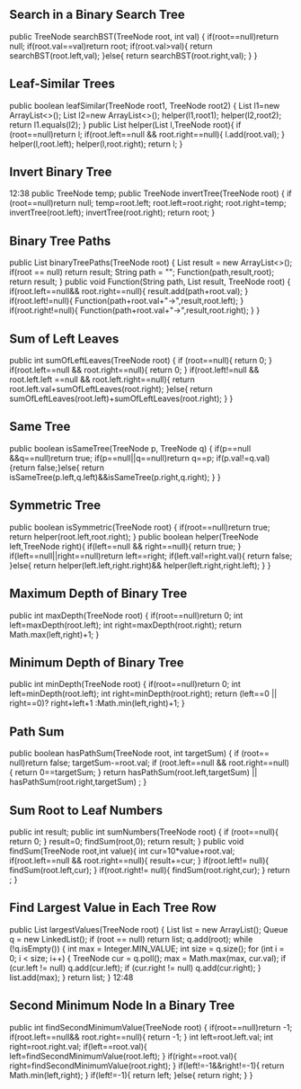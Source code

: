 
## Search in a Binary Search Tree

public TreeNode searchBST(TreeNode root, int val) {
if(root==null)return null;
        if(root.val==val)return root;
        if(root.val>val){
         return   searchBST(root.left,val);
        }else{
           return    searchBST(root.right,val);
        }
}

 ## Leaf-Similar Trees
public boolean leafSimilar(TreeNode root1, TreeNode root2) {
List<Integer> l1=new ArrayList<>();
List<Integer> l2=new ArrayList<>();
        helper(l1,root1);
        helper(l2,root2);
        return l1.equals(l2);
    }
    public List<Integer> helper(List<Integer> l,TreeNode root){
        if (root==null)return l;
        if(root.left==null && root.right==null){
            l.add(root.val);
        }
        helper(l,root.left);
        helper(l,root.right);
        return l;
    }


## Invert Binary Tree
12:38
public TreeNode temp;
    public TreeNode invertTree(TreeNode root) {
if (root==null)return null;
        temp=root.left;
        root.left=root.right;
        root.right=temp;
        invertTree(root.left);
        invertTree(root.right);
        return root;
    }


## Binary Tree Paths
public List<String> binaryTreePaths(TreeNode root) {
        List<String> result = new ArrayList<>();
        if(root == null)
            return result;
        String path = "";
        Function(path,result,root);
        return result;
    }
  public void Function(String path, List<String> result, TreeNode root)
    {
   if(root.left==null&& root.right==null){
       result.add(path+root.val);
   }
      if(root.left!=null){
        Function(path+root.val+"->",result,root.left);
      }
      if(root.right!=null){
          Function(path+root.val+"->",result,root.right);
      }
    }


## Sum of Left Leaves
public int sumOfLeftLeaves(TreeNode root) {
   if (root==null){
       return 0;
   }
        if(root.left==null && root.right==null){
            return 0;
        }
        if(root.left!=null && root.left.left ==null && root.left.right==null){
            return root.left.val+sumOfLeftLeaves(root.right);
        }else{
            return sumOfLeftLeaves(root.left)+sumOfLeftLeaves(root.right);
        }
    }



 ## Same Tree

public boolean isSameTree(TreeNode p, TreeNode q) {
if(p==null &&q==null)return true;
        if(p==null||q==null)return q==p;
        if(p.val!=q.val){return false;}else{
            return isSameTree(p.left,q.left)&&isSameTree(p.right,q.right);
        }
    }

## Symmetric Tree

public boolean isSymmetric(TreeNode root) {
        if(root==null)return true;
        return helper(root.left,root.right);
    }
public boolean helper(TreeNode left,TreeNode right){
    if(left==null && right==null){
        return true;
    }
    if(left==null||right==null)return left==right;
    if(left.val!=right.val){
        return false;
    }else{
        return helper(left.left,right.right)&& helper(left.right,right.left);
    }
}


## Maximum Depth of Binary Tree

public int maxDepth(TreeNode root) {
if(root==null)return 0;
        int left=maxDepth(root.left);
        int right=maxDepth(root.right);
        return Math.max(left,right)+1;
    }

##  Minimum Depth of Binary Tree

public int minDepth(TreeNode root) {
      if(root==null)return 0;
        int left=minDepth(root.left);
        int right=minDepth(root.right);
        return (left==0 || right==0)? right+left+1 :Math.min(left,right)+1;
    }

## Path Sum
public boolean hasPathSum(TreeNode root, int targetSum) {
        if (root== null)return false;
        targetSum-=root.val;
        if (root.left==null && root.right==null){
            return 0==targetSum;
        }
        return hasPathSum(root.left,targetSum) || hasPathSum(root.right,targetSum) ;
    }

## Sum Root to Leaf Numbers
public int result;
    public int sumNumbers(TreeNode root) {
     if (root==null){
         return 0;
     }
        result=0;
        findSum(root,0);
        return result;
    }
    public void findSum(TreeNode root,int value){
        int cur=10*value+root.val;
        if(root.left==null && root.right==null){
            result+=cur;
        }
        if(root.left!= null){
            findSum(root.left,cur);
        }
        if(root.right!= null){
            findSum(root.right,cur);
        }
         return ;
    }


##  Find Largest Value in Each Tree Row
public List<Integer> largestValues(TreeNode root) {
        List<Integer> list = new ArrayList<Integer>();
        Queue<TreeNode> q = new LinkedList<TreeNode>();
        if (root == null) return list;
        q.add(root);
        while (!q.isEmpty()) {
            int max = Integer.MIN_VALUE;
            int size = q.size();
            for (int i = 0; i < size; i++) {
                TreeNode cur = q.poll();
                max = Math.max(max, cur.val);
                if (cur.left != null) q.add(cur.left);
                if (cur.right != null) q.add(cur.right);
            }
            list.add(max);
        }
        return list;
    }
12:48

## Second Minimum Node In a Binary Tree
public int findSecondMinimumValue(TreeNode root) {
        if(root==null)return -1;
        if(root.left==null&& root.right==null){
            return -1;
        }
        int left=root.left.val;
        int right=root.right.val;
        if(left==root.val){
            left=findSecondMinimumValue(root.left);
        }
        if(right==root.val){
            right=findSecondMinimumValue(root.right);
        }
        if(left!=-1&&right!=-1){
            return Math.min(left,right);
        }
        if(left!=-1){
            return left;
        }else{
            return right;
        }
    }